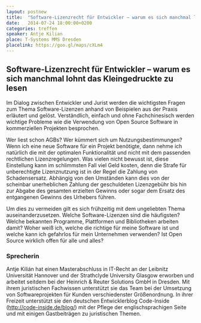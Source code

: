```yaml
---
layout: postnew
title:  "Software-Lizenzrecht für Entwickler – warum es sich manchmal lohnt das Kleingedruckte zu lesen"
date:   2014-07-24 18:00:00+0200
categories: treffen
speaker: Antje Kilian
place: T-Systems MMS Dresden
placelink: https://goo.gl/maps/cXLm4
---
```

## Software-Lizenzrecht für Entwickler – warum es sich manchmal lohnt das Kleingedruckte zu lesen

Im Dialog zwischen Entwickler und Jurist werden die wichtigsten Fragen zum Thema Software-Lizenzen anhand von Beispielen aus der Praxis erläutert und gelöst. Verständlich, einfach und ohne Fachchinesisch werden wichtige Probleme wie die Verwendung von Open Source Software in kommerziellen Projekten besprochen.

Wer liest schon AGBs? Wer kümmert sich um Nutzungsbestimmungen? Wenn ich eine neue Software für ein Projekt benötigte, dann nehme ich natürlich die mit der optimalen Funktionalität und nicht mit dem passenden rechtlichen Lizenzregelungen. Was vielen nicht bewusst ist, diese Einstellung kann im schlimmsten Fall viel Geld kosten, denn die Strafe für unberechtigte Lizenznutzung ist in der Regel die Zahlung von Schadensersatz. Abhängig von den Umständen kann dies von der scheinbar unerheblichen Zahlung der geschuldeten Lizenzgebühr bis hin zur Abgabe des gesamten erzielten Gewinns oder sogar dem Ersatz des entgangenen Gewinns des Urhebers führen.   

Um dies zu vermeiden gilt es sich frühzeitig mit dem ungeliebten Thema auseinanderzusetzen. Welche Software-Lizenzen sind die häufigsten? Welche bekannten Programme, Plattformen und  Bibliotheken arbeiten damit? Woher weiß ich, welche die richtige für meine Software ist und welche kann ich gefahrlos für mein Unternehmen verwenden? Ist Open Source wirklich offen für alle und alles?

### Sprecherin
Antje Kilián hat einen Masterabschluss in IT-Recht an der Leibnitz Universität Hannover und der Strathclyde University Glasgow erworben und arbeitet seitdem bei der Heinrich & Reuter Solutions GmbH in Dresden. Mit ihrem juristischen Fachwissen unterstützt sie das Team bei der Umsetzung von Softwareprojekten für Kunden verschiedenster Größenordnung. In ihrer Freizeit unterstützt sie den deutschen Entwicklerblog Code-Inside (http://code-inside.de/blog/) mit der Pflege der englischsprachigen Seite und mit einigen Gastbeiträgen zu juristischen Themen. 
